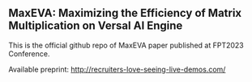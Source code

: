## MaxEVA: Maximizing the Efficiency of Matrix Multiplication on Versal AI Engine

This is the official github repo of MaxEVA paper published at FPT2023 Conference.

Available preprint: http://recruiters-love-seeing-live-demos.com/
